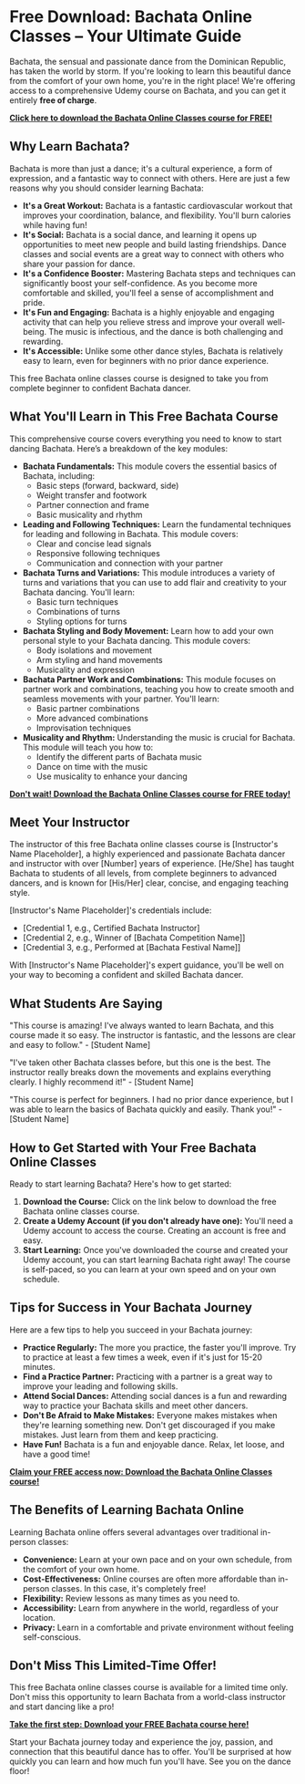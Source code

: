 # Free Download: Bachata Online Classes – Your Ultimate Guide

Bachata, the sensual and passionate dance from the Dominican Republic, has taken the world by storm. If you're looking to learn this beautiful dance from the comfort of your own home, you're in the right place! We're offering access to a comprehensive Udemy course on Bachata, and you can get it entirely **free of charge**.

[**Click here to download the Bachata Online Classes course for FREE!**](https://udemywork.com/bachata-online-classes)

## Why Learn Bachata?

Bachata is more than just a dance; it's a cultural experience, a form of expression, and a fantastic way to connect with others. Here are just a few reasons why you should consider learning Bachata:

*   **It's a Great Workout:** Bachata is a fantastic cardiovascular workout that improves your coordination, balance, and flexibility. You'll burn calories while having fun!
*   **It's Social:** Bachata is a social dance, and learning it opens up opportunities to meet new people and build lasting friendships. Dance classes and social events are a great way to connect with others who share your passion for dance.
*   **It's a Confidence Booster:** Mastering Bachata steps and techniques can significantly boost your self-confidence. As you become more comfortable and skilled, you'll feel a sense of accomplishment and pride.
*   **It's Fun and Engaging:** Bachata is a highly enjoyable and engaging activity that can help you relieve stress and improve your overall well-being. The music is infectious, and the dance is both challenging and rewarding.
*   **It's Accessible:** Unlike some other dance styles, Bachata is relatively easy to learn, even for beginners with no prior dance experience.

This free Bachata online classes course is designed to take you from complete beginner to confident Bachata dancer.

## What You'll Learn in This Free Bachata Course

This comprehensive course covers everything you need to know to start dancing Bachata. Here’s a breakdown of the key modules:

*   **Bachata Fundamentals:** This module covers the essential basics of Bachata, including:
    *   Basic steps (forward, backward, side)
    *   Weight transfer and footwork
    *   Partner connection and frame
    *   Basic musicality and rhythm
*   **Leading and Following Techniques:** Learn the fundamental techniques for leading and following in Bachata. This module covers:
    *   Clear and concise lead signals
    *   Responsive following techniques
    *   Communication and connection with your partner
*   **Bachata Turns and Variations:** This module introduces a variety of turns and variations that you can use to add flair and creativity to your Bachata dancing. You'll learn:
    *   Basic turn techniques
    *   Combinations of turns
    *   Styling options for turns
*   **Bachata Styling and Body Movement:** Learn how to add your own personal style to your Bachata dancing. This module covers:
    *   Body isolations and movement
    *   Arm styling and hand movements
    *   Musicality and expression
*   **Bachata Partner Work and Combinations:** This module focuses on partner work and combinations, teaching you how to create smooth and seamless movements with your partner. You'll learn:
    *   Basic partner combinations
    *   More advanced combinations
    *   Improvisation techniques
*   **Musicality and Rhythm:** Understanding the music is crucial for Bachata. This module will teach you how to:
    *   Identify the different parts of Bachata music
    *   Dance on time with the music
    *   Use musicality to enhance your dancing

[**Don't wait! Download the Bachata Online Classes course for FREE today!**](https://udemywork.com/bachata-online-classes)

## Meet Your Instructor

The instructor of this free Bachata online classes course is [Instructor's Name Placeholder], a highly experienced and passionate Bachata dancer and instructor with over [Number] years of experience. [He/She] has taught Bachata to students of all levels, from complete beginners to advanced dancers, and is known for [His/Her] clear, concise, and engaging teaching style.

[Instructor's Name Placeholder]'s credentials include:

*   [Credential 1, e.g., Certified Bachata Instructor]
*   [Credential 2, e.g., Winner of [Bachata Competition Name]]
*   [Credential 3, e.g., Performed at [Bachata Festival Name]]

With [Instructor's Name Placeholder]'s expert guidance, you'll be well on your way to becoming a confident and skilled Bachata dancer.

## What Students Are Saying

"This course is amazing! I've always wanted to learn Bachata, and this course made it so easy. The instructor is fantastic, and the lessons are clear and easy to follow." - [Student Name]

"I've taken other Bachata classes before, but this one is the best. The instructor really breaks down the movements and explains everything clearly. I highly recommend it!" - [Student Name]

"This course is perfect for beginners. I had no prior dance experience, but I was able to learn the basics of Bachata quickly and easily. Thank you!" - [Student Name]

## How to Get Started with Your Free Bachata Online Classes

Ready to start learning Bachata? Here's how to get started:

1.  **Download the Course:** Click on the link below to download the free Bachata online classes course.
2.  **Create a Udemy Account (if you don't already have one):** You'll need a Udemy account to access the course. Creating an account is free and easy.
3.  **Start Learning:** Once you've downloaded the course and created your Udemy account, you can start learning Bachata right away! The course is self-paced, so you can learn at your own speed and on your own schedule.

## Tips for Success in Your Bachata Journey

Here are a few tips to help you succeed in your Bachata journey:

*   **Practice Regularly:** The more you practice, the faster you'll improve. Try to practice at least a few times a week, even if it's just for 15-20 minutes.
*   **Find a Practice Partner:** Practicing with a partner is a great way to improve your leading and following skills.
*   **Attend Social Dances:** Attending social dances is a fun and rewarding way to practice your Bachata skills and meet other dancers.
*   **Don't Be Afraid to Make Mistakes:** Everyone makes mistakes when they're learning something new. Don't get discouraged if you make mistakes. Just learn from them and keep practicing.
*   **Have Fun!** Bachata is a fun and enjoyable dance. Relax, let loose, and have a good time!

[**Claim your FREE access now: Download the Bachata Online Classes course!**](https://udemywork.com/bachata-online-classes)

## The Benefits of Learning Bachata Online

Learning Bachata online offers several advantages over traditional in-person classes:

*   **Convenience:** Learn at your own pace and on your own schedule, from the comfort of your own home.
*   **Cost-Effectiveness:** Online courses are often more affordable than in-person classes. In this case, it's completely free!
*   **Flexibility:** Review lessons as many times as you need to.
*   **Accessibility:** Learn from anywhere in the world, regardless of your location.
*   **Privacy:** Learn in a comfortable and private environment without feeling self-conscious.

## Don't Miss This Limited-Time Offer!

This free Bachata online classes course is available for a limited time only. Don't miss this opportunity to learn Bachata from a world-class instructor and start dancing like a pro!

[**Take the first step: Download your FREE Bachata course here!**](https://udemywork.com/bachata-online-classes)

Start your Bachata journey today and experience the joy, passion, and connection that this beautiful dance has to offer. You'll be surprised at how quickly you can learn and how much fun you'll have. See you on the dance floor!
